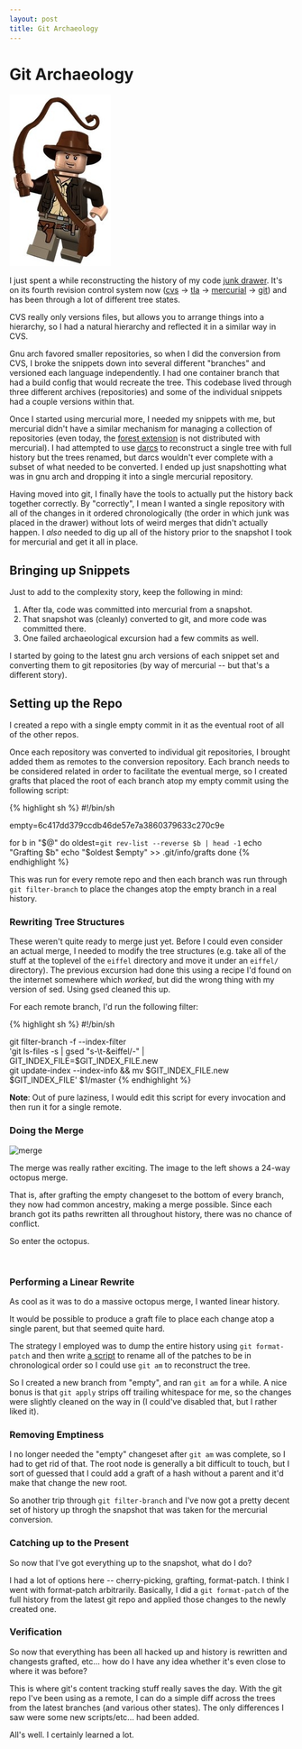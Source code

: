 ```yaml
---
layout: post
title: Git Archaeology
---
```


# Git Archaeology

<div>
  <img class="floatright" src="/images/indiana_jones_small.jpg" alt="indy"/>
</div>

I just spent a while reconstructing the history of my code
[junk drawer][snippets].  It's on its fourth revision control system now
([cvs][cvs] &rarr; [tla][tla] &rarr; [mercurial][hg] &rarr;
[git][git]) and has been through a lot of different tree states.

CVS really only versions files, but allows you to arrange things into
a hierarchy, so I had a natural hierarchy and reflected it in a
similar way in CVS.

Gnu arch favored smaller repositories, so when I did the conversion
from CVS, I broke the snippets down into several different "branches"
and versioned each language independently.  I had one container branch
that had a build config that would recreate the tree.  This codebase
lived through three different archives (repositories) and some of the
individual snippets had a couple versions within that.

Once I started using mercurial more, I needed my snippets with me, but
mercurial didn't have a similar mechanism for managing a collection of
repositories (even today, the [forest extension][forest] is not
distributed with mercurial).  I had attempted to use [darcs][darcs] to
reconstruct a single tree with full history but the trees renamed, but
darcs wouldn't ever complete with a subset of what needed to be
converted.  I ended up just snapshotting what was in gnu arch and
dropping it into a single mercurial repository.

Having moved into git, I finally have the tools to actually put the
history back together correctly.  By "correctly", I mean I wanted a
single repository with all of the changes in it ordered
chronologically (the order in which junk was placed in the drawer)
without lots of weird merges that didn't actually happen.  I *also*
needed to dig up all of the history prior to the snapshot I took for
mercurial and get it all in place.

## Bringing up Snippets

Just to add to the complexity story, keep the following in mind:

1. After tla, code was committed into mercurial from a snapshot.
2. That snapshot was (cleanly) converted to git, and more code was
   committed there.
3. One failed archaeological excursion had a few commits as well.

I started by going to the latest gnu arch versions of each snippet set
and converting them to git repositories (by way of mercurial -- but
that's a different story).

## Setting up the Repo

I created a repo with a single empty commit in it as the eventual root
of all of the other repos.

Once each repository was converted to individual git repositories, I
brought added them as remotes to the conversion repository.  Each
branch needs to be considered related in order to facilitate the
eventual merge, so I created grafts that placed the root of each
branch atop my empty commit using the following script:

{% highlight sh %}
#!/bin/sh

empty=6c417dd379ccdb46de57e7a3860379633c270c9e

for b in "$@"
do
	oldest=`git rev-list --reverse $b | head -1`
	echo "Grafting $b"
	echo "$oldest $empty" >> .git/info/grafts
done
{% endhighlight %}

This was run for every remote repo and then each branch was run
through `git filter-branch` to place the changes atop the empty branch
in a real history.

### Rewriting Tree Structures

These weren't quite ready to merge just yet.  Before I could even
consider an actual merge, I needed to modify the tree structures
(e.g. take all of the stuff at the toplevel of the `eiffel` directory
and move it under an `eiffel/` directory).  The previous excursion had
done this using a recipe I'd found on the internet somewhere which
*worked*, but did the wrong thing with my version of sed.  Using gsed
cleaned this up.

For each remote branch, I'd run the following filter:

{% highlight sh %}
#!/bin/sh

git filter-branch -f --index-filter \
        'git ls-files -s | gsed "s-\t-&eiffel/-" |
                GIT_INDEX_FILE=$GIT_INDEX_FILE.new \
                        git update-index --index-info &&
         mv $GIT_INDEX_FILE.new $GIT_INDEX_FILE' $1/master
{% endhighlight %}

**Note**: Out of pure laziness, I would edit this script for every
invocation and then run it for a single remote.

### Doing the Merge

<div>
  <img alt="merge" class="floatleft" src="http://img.skitch.com/20090101-6s52spepjx7qgjaj3yuscuasa.png"/>
</div>

The merge was really rather exciting.  The image to the left shows a
24-way octopus merge.

That is, after grafting the empty changeset to the bottom of every
branch, they now had common ancestry, making a merge possible.  Since
each branch got its paths rewritten all throughout history, there was
no chance of conflict.

So enter the octopus.

<br clear="both"/>

### Performing a Linear Rewrite

As cool as it was to do a massive octopus merge, I wanted linear
history.

It would be possible to produce a graft file to place each change atop
a single parent, but that seemed quite hard.

The strategy I employed was to dump the entire history using
`git format-patch` and then write [a script][historyscript] to rename
all of the patches to be in chronological order so I could use
`git am` to reconstruct the tree.

So I created a new branch from "empty", and ran `git am` for a while.
A nice bonus is that `git apply` strips off trailing whitespace for
me, so the changes were slightly cleaned on the way in (I could've
disabled that, but I rather liked it).

### Removing Emptiness

I no longer needed the "empty" changeset after `git am` was complete,
so I had to get rid of that.  The root node is generally a bit
difficult to touch, but I sort of guessed that I could add a graft of
a hash without a parent and it'd make that change the new root.

So another trip through `git filter-branch` and I've now got a pretty
decent set of history up throgh the snapshot that was taken for the
mercurial conversion.

### Catching up to the Present

So now that I've got everything up to the snapshot, what do I do?

I had a lot of options here -- cherry-picking, grafting,
format-patch.  I think I went with format-patch arbitrarily.
Basically, I did a `git format-patch` of the full history from the
latest git repo and applied those changes to the newly created one.

### Verification

So now that everything has been all hacked up and history is rewritten
and changests grafted, etc...  how do I have any idea whether it's
even close to where it was before?

This is where git's content tracking stuff really saves the day.  With
the git repo I've been using as a remote, I can do a simple diff
across the trees from the latest branches (and various other states).
The only differences I saw were some new scripts/etc... had been
added.

All's well.  I certainly learned a lot.

[snippets]:http://github.com/dustin/snippets "snippets"
[cvs]:http://www.nongnu.org/cvs/ "concurrent version system"
[tla]:http://www.gnu.org/software/gnu-arch/ "gnu arch"
[hg]:http://www.selenic.com/mercurial/ "mercurial"
[git]:http://git-scm.com/ "git"
[forest]:http://www.selenic.com/mercurial/wiki/index.cgi/ForestExtension "forest"
[darcs]:http://darcs.net/ "darcs"
[historyscript]:http://github.com/dustin/snippets/tree/master/python/misc/rewrite-patches.py
